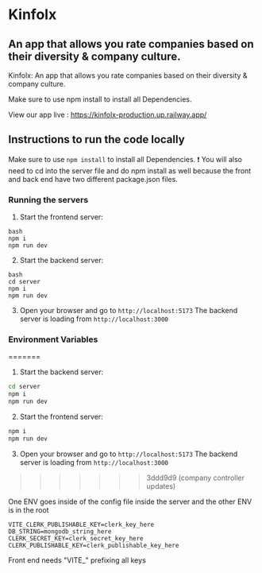 # Kinfolx

## An app that allows you rate companies based on their diversity & company culture.

Kinfolx: An app that allows you rate companies based on their diversity & company culture.

Make sure to use npm install to install all Dependencies.

View our app live : https://kinfolx-production.up.railway.app/

## Instructions to run the code locally

Make sure to use `npm install` to install all Dependencies.
:exclamation: You will also need to cd into the server file and do npm install as well because the front and back end have two different package.json files.

### Running the servers

1. Start the frontend server:

```
bash
npm i
npm run dev
```

2. Start the backend server:

```
bash
cd server
npm i
npm run dev
```

3. Open your browser and go to `http://localhost:5173`
   The backend server is loading from `http://localhost:3000`

### Environment Variables
=======
1. Start the backend server:

```bash
cd server
npm i
npm run dev
```

2. Start the frontend server:

```bash
npm i
npm run dev
```

3. Open your browser and go to `http://localhost:5173`
   The backend server is loading from `http://localhost:3000`
>>>>>>> 3ddd9d9 (company controller updates)

One ENV goes inside of the config file inside the server and the other ENV is in the root

```
VITE_CLERK_PUBLISHABLE_KEY=clerk_key_here
DB_STRING=mongodb_string_here
CLERK_SECRET_KEY=clerk_secret_key_here
CLERK_PUBLISHABLE_KEY=clerk_publishable_key_here
```

Front end needs "VITE\_" prefixing all keys
